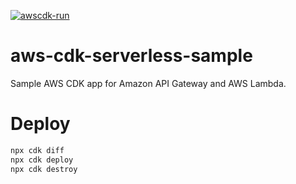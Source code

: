 [![awscdk-run](https://img.shields.io/badge/Deploy%20with-AWSCDK.RUN-blue)](https://awscdk.run)


# aws-cdk-serverless-sample

Sample AWS CDK app for Amazon API Gateway and AWS Lambda.

# Deploy

```sh
npx cdk diff
npx cdk deploy
npx cdk destroy
```

